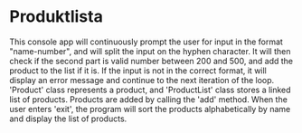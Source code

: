 # Produktlista
This console app will continuously prompt the user for input in the format "name-number", and will split the input on the hyphen character. It will then check if the second part is valid number between 200 and 500, and add the product to the list if it is. If the input is not in the correct format, it will display an error message and continue to the next iteration of the loop. 
'Product' class represents a product, and 'ProductList' class stores a linked list of products. 
Products are added by calling the 'add' method.
When the user enters 'exit', the program will sort the products alphabetically by name and display the list of products. 
